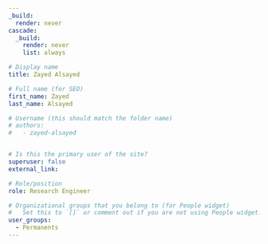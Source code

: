 ```yaml
---
_build:
  render: never
cascade:
  _build:
    render: never
    list: always

# Display name
title: Zayed Alsayed

# Full name (for SEO)
first_name: Zayed
last_name: Alsayed

# Username (this should match the folder name)
# authors:
#   - zayed-alsayed


# Is this the primary user of the site?
superuser: false
external_link: 

# Role/position
role: Research Engineer

# Organizational groups that you belong to (for People widget)
#   Set this to `[]` or comment out if you are not using People widget.
user_groups:
  - Permanents
---
```

